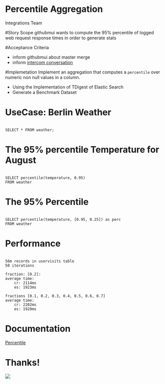 # Percentile Aggregation
Integrations Team




#Story Scope
githubmui wants to compute the 95% percentile of logged web request response times in order to generate stats




#Acceptance Criteria
 - inform githubmui about master merge
 - inform [intercom conversation](https://app.intercom.io/a/apps/bda97f31bea8f639d9e93721d781cef31ff00628/inbox/unassigned/conversations/4559517542)





#Implemetation
Implement an aggregation that computes a `percentile` over numeric non null values in a column.

 - Using the Implementation of TDigest of Elastic Search
 - Generate a Benchmark Dataset





# UseCase: Berlin Weather
<pre><code data-crate data-trim class="sql">
SELECT * FROM weather;
</code></pre>

<crate-result></crate-result>





# The 95% percentile Temperature for August
<pre><code data-crate data-trim class="sql">
SELECT percentile(temperature, 0.95)
FROM weather
</code></pre>
<crate-result></crate-result>





# The 95% Percentile
<pre><code data-crate data-trim class="sql">
SELECT percentile(temperature, [0.95, 0.25]) as perc
FROM weather
</code></pre>
<crate-result></crate-result>



# Performance 
<pre><code>
56m records in uservisits table
50 iterations

fraction: [0.2]:
average time:
    cr: 2114ms
    es: 1923ms 

fractions [0.1, 0.2, 0.3, 0.4, 0.5, 0.6, 0.7]
average time:
    cr: 2202ms
    es: 1920ms
</code></pre>



# Documentation
[Percentile](http://crate.readthedocs.org/projects/crate/en/latest/sql/aggregation.html#percentile)



# Thanks!
![](http://4.bp.blogspot.com/-PBaqGbdz1c4/UbMAfln99VI/AAAAAAAAMLE/xBUhjzWM7ZU/s1600/dog-hind-legs.gif)


